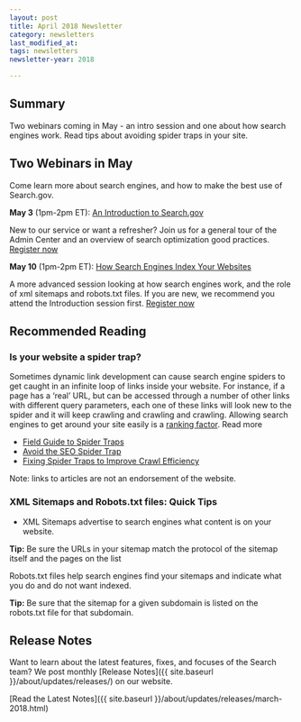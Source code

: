 ```yaml
---
layout: post
title: April 2018 Newsletter
category: newsletters
last_modified_at: 
tags: newsletters
newsletter-year: 2018

---
```


## Summary
Two webinars coming in May - an intro session and one about how search engines work. Read tips about avoiding spider traps in your site.

## Two Webinars in May

Come learn more about search engines, and how to make the best use of Search.gov.

**May 3** (1pm-2pm ET): <a href="https://digital.gov/event/2018/05/03/an-introduction-searchgov/">An Introduction to Search.gov</a>

New to our service or want a refresher? Join us for a general tour of the Admin Center and an overview of search optimization good practices. <a href="https://digital.gov/event/2018/05/03/an-introduction-searchgov/">Register now</a>

**May 10** (1pm-2pm ET): <a href="https://digital.gov/event/2018/05/29/how-search-engines-index-your-websites/">How Search Engines Index Your Websites</a>

A more advanced session looking at how search engines work, and the role of xml sitemaps and robots.txt files. If you are new, we recommend you attend the Introduction session first. <a href="https://digital.gov/event/2018/05/29/how-search-engines-index-your-websites/">Register now</a>

## Recommended Reading

### Is your website a spider trap?

Sometimes dynamic link development can cause search engine spiders to get caught in an infinite loop of links inside your website. For instance, if a page has a ‘real’ URL, but can be accessed through a number of other links with different query parameters, each one of these links will look new to the spider and it will keep crawling and crawling and crawling. Allowing search engines to get around your site easily is a <a href="https://searchengineland.com/guide/seo/site-architecture-search-engine-ranking">ranking factor</a>. Read more

- <a href="https://www.portent.com/blog/seo/field-guide-to-spider-traps-an-seo-companion.htm">Field Guide to Spider Traps</a>
- <a href="https://www.advancedwebranking.com/blog/avoid-the-seo-spider-trap-how-to-get-out-of-a-sticky-situation/">Avoid the SEO Spider Trap</a>
- <a href="https://www.wolfgangdigital.com/blog/fixing-spider-traps/">Fixing Spider Traps to Improve Crawl Efficiency</a>

Note: links to articles are not an endorsement of the website.

### XML Sitemaps and Robots.txt files: Quick Tips

- XML Sitemaps advertise to search engines what content is on your website.

**Tip:** Be sure the URLs in your sitemap match the protocol of the sitemap itself and the pages on the list

Robots.txt files help search engines find your sitemaps and indicate what you do and do not want indexed.

**Tip:** Be sure that the sitemap for a given subdomain is listed on the robots.txt file for that subdomain.

## Release Notes

Want to learn about the latest features, fixes, and focuses of the Search team? We post monthly [Release Notes]({{ site.baseurl }}/about/updates/releases/) on our website.

[Read the Latest Notes]({{ site.baseurl }}/about/updates/releases/march-2018.html)
